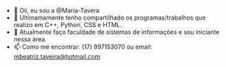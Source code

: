 - 👋 Oii, eu sou a @Maria-Tavera
- 👀 Ultimamamente tenho compartilhado os programas/trabalhos que realizo  em  C++, Python, CSS e HTML.
- 🌱 Atualmente faço faculdade de  sistemas de informações e sou iniciante nessa área.
- 📫 Como me encontrar: (17) 997153070 ou email: mbeatriz.taveira@hotmail.com

<!---
Maria-Taveira/Maria-Taveira is a ✨ special ✨ repository because its `README.md` (this file) appears on your GitHub profile.
You can click the Preview link to take a look at your changes.
--->
